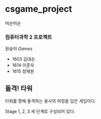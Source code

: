 # csgame_project
머순머순

### 컴퓨터과학 2 프로젝트
원숭이 _Games_
- 1603 김대순
- 1614 이준우
- 1615 정재원

## 돌격! 타워
타워를 향해 돌격하는 용사의 여정을 담은 게임이다.

Stage 1, 2, 3 세 단계로 구성되어 있다.